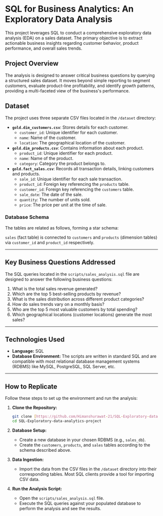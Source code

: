 # SQL for Business Analytics: An Exploratory Data Analysis
This project leverages SQL to conduct a comprehensive exploratory data analysis (EDA) on a sales dataset. The primary objective is to extract actionable business insights regarding customer behavior, product performance, and overall sales trends.

## Project Overview
The analysis is designed to answer critical business questions by querying a structured sales dataset. It moves beyond simple reporting to segment customers, evaluate product-line profitability, and identify growth patterns, providing a multi-faceted view of the business's performance.

## Dataset

The project uses three separate CSV files located in the `/dataset` directory:

* **`gold.dim_customers.csv`**: Stores details for each customer.
    * `customer_id`: Unique identifier for each customer.
    * `name`: Name of the customer.
    * `location`: The geographical location of the customer.
* **`gold.dim_products.csv`**: Contains information about each product.
    * `product_id`: Unique identifier for each product.
    * `name`: Name of the product.
    * `category`: Category the product belongs to.
* **`gold.fact_sales.csv`**: Records all transaction details, linking customers and products.
    * `sale_id`: Unique identifier for each sale transaction.
    * `product_id`: Foreign key referencing the `products` table.
    * `customer_id`: Foreign key referencing the `customers` table.
    * `sale_date`: The date of the sale.
    * `quantity`: The number of units sold.
    * `price`: The price per unit at the time of sale.

### Database Schema

The tables are related as follows, forming a star schema:



`sales` (fact table) is connected to `customers` and `products` (dimension tables) via `customer_id` and `product_id` respectively.

---

## Key Business Questions Addressed

The SQL queries located in the `scripts/sales_analysis.sql` file are designed to answer the following business questions:

1.  What is the total sales revenue generated?
2.  Which are the top 5 best-selling products by revenue?
3.  What is the sales distribution across different product categories?
4.  How do sales trends vary on a monthly basis?
5.  Who are the top 5 most valuable customers by total spending?
6.  Which geographical locations (customer locations) generate the most sales?

---

## Technologies Used

* **Language:** SQL
* **Database Environment:** The scripts are written in standard SQL and are compatible with most relational database management systems (RDBMS) like MySQL, PostgreSQL, SQL Server, etc.

---

## How to Replicate

Follow these steps to set up the environment and run the analysis:

1.  **Clone the Repository:**
    ```bash
    git clone [https://github.com/Himanshurawat-21/SQL-Exploratory-data-analytics-project.git](https://github.com/Himanshurawat-21/SQL-Exploratory-data-analytics-project.git)
    cd SQL-Exploratory-data-analytics-project
    ```

2.  **Database Setup:**
    * Create a new database in your chosen RDBMS (e.g., `sales_db`).
    * Create the `customers`, `products`, and `sales` tables according to the schema described above.

3.  **Data Ingestion:**
    * Import the data from the CSV files in the `/dataset` directory into their corresponding tables. Most SQL clients provide a tool for importing CSV data.

4.  **Run the Analysis Script:**
    * Open the `scripts/sales_analysis.sql` file.
    * Execute the SQL queries against your populated database to perform the analysis and see the results.

